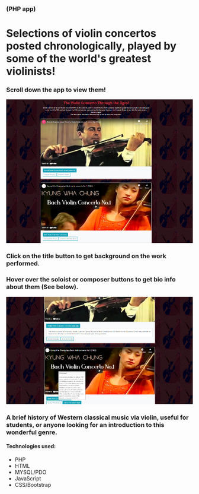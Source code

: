 ### (PHP app)
# Selections of violin concertos posted chronologically, played by some of the world's greatest violinists!
### Scroll down the app to view them!
 ![screenshot1](violin_classics_scrnshot1.jpg)

### Click on the title button to get background on the work performed.
### Hover over the soloist or composer buttons to get bio info about them (See below).

 ![screenshot2](violin_classics_scrnshot2.jpg)

### A brief history of Western classical music via violin, useful for students, or anyone looking for an introduction to this wonderful genre. 

#### Technologies used:
 - PHP
 - HTML
 - MYSQL/PDO
 - JavaScript
 - CSS/Bootstrap

